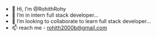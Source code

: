 - 👋 Hi, I’m @RohithRohy
- 🌱 I’m in intern full stack developer...
- 💞️ I’m looking to collaborate to learn full stack developer...
- 📫 reach me - rohith2000b@gmail.com 


<!---
RohithRohy/RohithRohy is a ✨ special ✨ repository because its `README.md` (this file) appears on your GitHub profile.
You can click the Preview link to take a look at your changes.
--->
